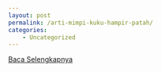 ```yaml
---
layout: post
permalink: /arti-mimpi-kuku-hampir-patah/
categories:
    - Uncategorized
---
```


[Baca Selengkapnya](/06)